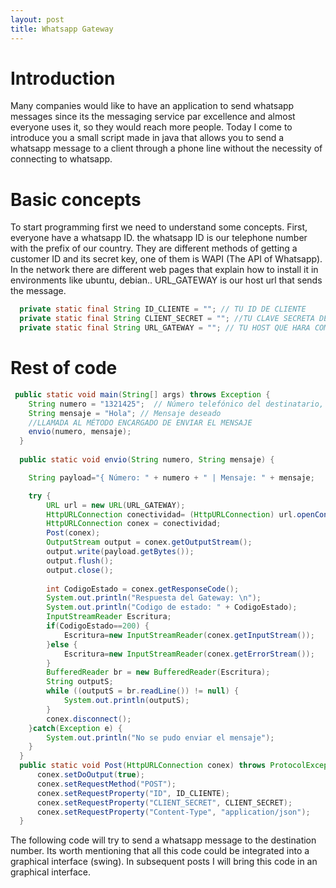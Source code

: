 ```yaml
---
layout: post
title: Whatsapp Gateway
---
```


# Introduction
Many companies would like to have an application to send whatsapp messages since its the messaging service par excellence and almost everyone uses it, so they would reach more people.
Today I come to introduce you a small script made in java that allows you to send a whatsapp message to a client through a phone line without the necessity of connecting to whatsapp.
# Basic concepts
To start programming first we need to understand some concepts.
First, everyone have a whatsapp ID. the whatsapp ID is our telephone number with the prefix of our country.
They are different methods of getting a customer ID and its secret key, one of them is WAPI (The API of Whatsapp). In the network there are different web pages that explain how to install it in environments like ubuntu, debian..
URL_GATEWAY is our host url that sends the message.
```java
  private static final String ID_CLIENTE = ""; // TU ID DE CLIENTE
  private static final String CLIENT_SECRET = ""; //TU CLAVE SECRETA DE CLIENTE WHATSAPP
  private static final String URL_GATEWAY = ""; // TU HOST QUE HARA COMO GATEWAY
  ```
# Rest of code
```java
 public static void main(String[] args) throws Exception {
    String numero = "1321425";  // Número telefónico del destinatario, junto con su código de pais
    String mensaje = "Hola"; // Mensaje deseado
    //LLAMADA AL MÉTODO ENCARGADO DE ENVIAR EL MENSAJE
    envio(numero, mensaje);
  }
  
  public static void envio(String numero, String mensaje) {

    String payload="{ Número: " + numero + " | Mensaje: " + mensaje;

    try {
	    URL url = new URL(URL_GATEWAY);
	    HttpURLConnection conectividad= (HttpURLConnection) url.openConnection();
	    HttpURLConnection conex = conectividad;
	    Post(conex);
	    OutputStream output = conex.getOutputStream();
	    output.write(payload.getBytes());
	    output.flush();
	    output.close();
	
	    int CodigoEstado = conex.getResponseCode();
	    System.out.println("Respuesta del Gateway: \n");
	    System.out.println("Codigo de estado: " + CodigoEstado);
	    InputStreamReader Escritura;
	    if(CodigoEstado==200) {
	    	Escritura=new InputStreamReader(conex.getInputStream());
	    }else {
	    	Escritura=new InputStreamReader(conex.getErrorStream());
	    }
	    BufferedReader br = new BufferedReader(Escritura);
	    String outputS;
	    while ((outputS = br.readLine()) != null) {
	        System.out.println(outputS);
	    }
	    conex.disconnect();
    }catch(Exception e) {
      	System.out.println("No se pudo enviar el mensaje");
    }
  }
  public static void Post(HttpURLConnection conex) throws ProtocolException {
	  conex.setDoOutput(true);
	  conex.setRequestMethod("POST");
	  conex.setRequestProperty("ID", ID_CLIENTE);
	  conex.setRequestProperty("CLIENT_SECRET", CLIENT_SECRET);
	  conex.setRequestProperty("Content-Type", "application/json");
  }
```
The following code will try to send a whatsapp message to the destination number.
Its worth mentioning that all this code could be integrated into a graphical interface (swing). 
In subsequent posts I will bring this code in an graphical interface.
